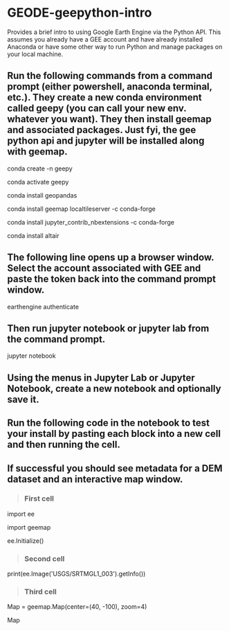 # GEODE-geepython-intro

Provides a brief intro to using Google Earth Engine via the Python API. This assumes you already have a GEE account and have already installed Anaconda or have some other way to run Python and manage packages on your local machine.

## Run the following commands from a command prompt (either powershell, anaconda terminal, etc.). They create a new conda environment called geepy (you can call your new env. whatever you want). They then install geemap and associated packages. Just fyi, the gee python api and jupyter will be installed along with geemap.

conda create -n geepy

conda activate geepy

conda install geopandas

conda install geemap localtileserver -c conda-forge

conda install jupyter_contrib_nbextensions -c conda-forge

conda install altair

## The following line opens up a browser window. Select the account associated with GEE and paste the token back into the command prompt window.

earthengine authenticate

## Then run jupyter notebook or jupyter lab from the command prompt.

jupyter notebook

## Using the menus in Jupyter Lab or Jupyter Notebook, create a new notebook and optionally save it.
## Run the following code in the notebook to test your install by pasting each block into a new cell and then running the cell.
## If successful you should see metadata for a DEM dataset and an interactive map window.

> ### First cell
import ee

import geemap

ee.Initialize()

> ### Second cell
print(ee.Image('USGS/SRTMGL1_003').getInfo())

> ### Third cell
Map = geemap.Map(center=(40, -100), zoom=4)

Map

